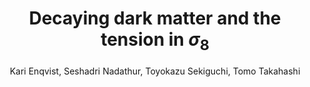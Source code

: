 ---
number: "16"
title: "Decaying dark matter and the tension in $\\sigma_8$"
arxiv_link: "https://arxiv.org/abs/1505.05511"
arxiv_id: "1505.05511"
author: "Kari Enqvist, Seshadri Nadathur, Toyokazu Sekiguchi, Tomo Takahashi"
reviewed: True
journal: "JCAP, 2015, 067 (2015)"
---